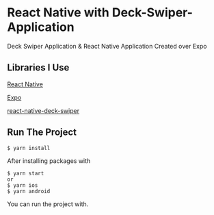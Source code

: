 # React Native with Deck-Swiper-Application

Deck Swiper Application &amp; React Native Application Created over Expo

## Libraries I Use

[React Native](https://www.npmjs.com/package/react-native)

[Expo](https://www.npmjs.com/package/expo)

[react-native-deck-swiper](https://github.com/alexbrillant/react-native-deck-swiper)

## Run The Project
```
$ yarn install
```
After installing packages with

```
$ yarn start
or
$ yarn ios
$ yarn android
```
You can run the project with.

